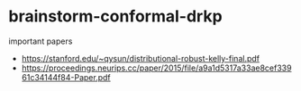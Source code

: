 # brainstorm-conformal-drkp

important papers
- https://stanford.edu/~qysun/distributional-robust-kelly-final.pdf
- https://proceedings.neurips.cc/paper/2015/file/a9a1d5317a33ae8cef33961c34144f84-Paper.pdf

